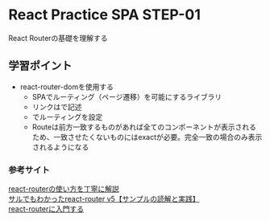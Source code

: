 # React Practice SPA STEP-01
React Routerの基礎を理解する

## 学習ポイント
- react-router-domを使用する
  - SPAでルーティング（ページ遷移）を可能にするライブラリ
  - リンクは<Link to='/'>で記述
  - <Route />でルーティングを設定
  - Routeは前方一致するものがあれば全てのコンポーネントが表示されるため、一致させたくないものにはexactが必要。完全一致の場合のみ表示されるようになる

### 参考サイト
[react-routerの使い方を丁寧に解説](https://dezanari.com/react-react-router/)  
[サルでもわかったreact-router v5【サンプルの読解と実践】](ttps://qiita.com/Ikko_Kojima/items/ab1fa2677fd7b5707dd5)  
[react-routerに入門する](https://qiita.com/NanayaKto/items/95aecae94837ccac1f77)